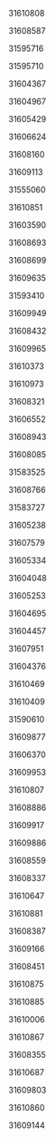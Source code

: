 31610808

31608587

31595716

31595710

31604367

31604967

31605429

31606624

31608160

31609113

31555060

31610851

31603590

31608693

31608699

31609635

31593410

31609949

31608432

31609965

31610373

31610973

31608321

31606552

31608943

31608085

31583525

31608766

31583727

31605238

31607579

31605334

31604048

31605253

31604695

31604457

31607951

31604376

31610469

31610409

31590610

31609877

31606370

31609953

31610807

31608886

31609917

31609886

31608559

31608337

31610647

31610881

31608387

31609166

31608451

31610875

31610885

31610006

31610867

31608355

31610687

31609803

31610860

31609144

